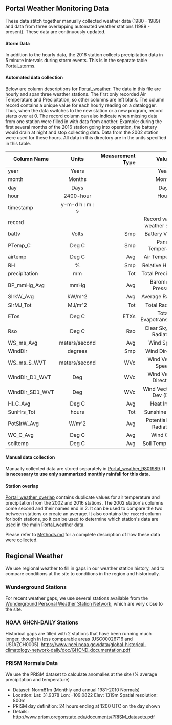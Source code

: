 ## Portal Weather Monitoring Data

These data stitch together manually collected weather data (1980 - 1989) and data from three overlapping automated weather stations (1989 - present). These data are continuously updated.

#### Storm Data
In addition to the hourly data, the 2016 station collects precipitation data in 5 minute intervals during storm events. This is in the separate table [Portal_storms](./Weather/Portal_storms.csv).

#### Automated data collection
Below are column descriptions for [Portal_weather](Portal_weather.csv). The data in this file are hourly and span three weather stations. The first only recorded Air Temperature and Precipitation, so other columns are left blank. The column record contains a unique value for each hourly reading on a datalogger. Thus, when the data switches to the new station or a new program, record starts over at 0. The record column can also indicate when missing data from one station were filled in with data from another. Example: during the first several months of the 2016 station going into operation, the battery would drain at night and stop collecting data. Data from the 2002 station were used for these hours. All data in this directory are in the units specified in this table.

| Column Name	| Units		| Measurement Type | Value |
| --------------|:-------------:| -----:|:-------------: |
| year		| Years		|	| Year			|	
| month		| Months	|	| Month			|	
| day		| Days		|	| Day			|
| hour		| 2400-hour	|	| Hour			|
| timestamp 	| y-m-d h : m : s	|	|			|
| record 	| 		|	| Record value on weather station 	|
| battv 	| Volts		| Smp	| Battery Voltage       |
| PTemp_C 	| Deg C		| Smp	| Panel Temperature 	|
| airtemp	| Deg C		| Avg	| Air Temperature	|
| RH 		| %		| Smp	| Relative Humidity 	|
| precipitation	| mm		| Tot	| Total Precipitation	|
| BP_mmHg_Avg	| mmHg		| Avg	| Barometric Pressure	|
| SlrkW_Avg	| kW/m^2	| Avg	| Average Radiation	|
| SlrMJ_Tot	| MJ/m^2	| Tot	| Total Radiation 	|
| ETos		| Deg C		| ETXs	| Total Evapotranspiration |
| Rso		| Deg C		| Rso	| Clear Sky Solar Radiation |
| WS_ms_Avg	| meters/second	| Avg	| Wind Speed		|
| WindDir	| degrees	| Smp	| Wind Direction	|
| WS_ms_S_WVT	| meters/second	| WVc	| Wind Vector: Speed	|
| WindDir_D1_WVT | Deg		| WVc	| Wind Vector: Direction |
| WindDir_SD1_WVT | Deg		| WVc	| Wind Vector: Std Dev (Dir) 	|
| HI_C_Avg	| Deg C		| Avg	| Heat Index		|
| SunHrs_Tot	| hours		| Tot	| Sunshine Hours 	|
| PotSlrW_Avg	| W/m^2		| Avg	| Potential Solar Radiation |
| WC_C_Avg	| Deg C		| Avg	| Wind Chill		|
| soiltemp	| Deg C		| Avg	| Soil Temperature	|

#### Manual data collection

Manually collected data are stored separately in [Portal_weather_9801989](Portal_weather_19801989.csv). **It is necessary to use only summarized monthly rainfall for this data.** 

#### Station overlap
[Portal_weather_overlap](Portal_weather_overlap.csv) contains duplicate values for air temperature and precipitation from the 2002 and 2016 stations. The 2002 station's columns come second and their names end in 2. It can be used to compare the two between stations or create an average. It also contains the `record` column for both stations, so it can be used to determine which station's data are used in the main [Portal_weather](Portal_weather.csv) data.

Please refer to [Methods.md](../SiteandMethods/Methods.md) for a complete description of how these data were collected.

## Regional Weather
We use regional weather to fill in gaps in our weather station history, and to compare conditions at the site to conditions in the region and historically.

### Wunderground Stations
For recent weather gaps, we use several stations available from the [Wunderground Personal Weather Station Network](https://www.wunderground.com/pws/overview), which are very close to the site.

### NOAA GHCN-DAILY Stations
Historical gaps are filled with 2 stations that have been running much longer, though in less comparable areas (USC00026716 and US1AZCH0005). https://www.ncei.noaa.gov/data/global-historical-climatology-network-daily/doc/GHCND_documentation.pdf

### PRISM Normals Data
We use the PRISM dataset to calculate anomalies at the site (% average precipitation and temperature)
* Dataset: Norm81m (Monthly and annual 1981-2010 Normals)
* Location:  Lat: 31.9378   Lon: -109.0822   Elev: 1319m Spatial resolution: 800m
* PRISM day definition: 24 hours ending at 1200 UTC on the day shown
* Details: http://www.prism.oregonstate.edu/documents/PRISM_datasets.pdf


